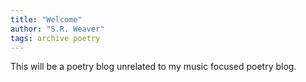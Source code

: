 ```yaml
---
title: "Welcome"
author: "S.R. Weaver"
tags: archive poetry
---
```

This will be a poetry blog unrelated to my music focused poetry blog.

